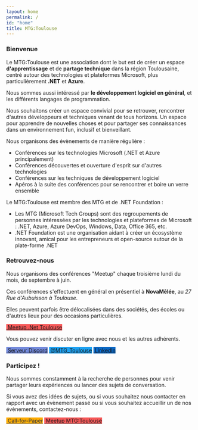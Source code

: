 ```yaml
---
layout: home
permalink: /
id: "home"
title: MTG:Toulouse
---
```


### Bienvenue

Le MTG:Toulouse est une association dont le but est de créer un espace **d'apprentissage** et de **partage technique** dans la région Toulousaine, centré autour des technologies et plateformes Microsoft, plus particulièrement **.NET** et **Azure**.

Nous sommes aussi intéressé par **le développement logiciel en général**, et les différents langages de programmation.

Nous souhaitons créer un espace convivial pour se retrouver, rencontrer d'autres développeurs et techniques venant de tous horizons.
Un espace pour apprendre de nouvelles choses et pour partager ses connaissances dans un environnement fun, inclusif et bienveillant.

Nous organisons des évènements de manière régulière :

* Conférences sur les technologies Microsoft (.NET et Azure principalement)
* Conférences découvertes et ouverture d'esprit sur d'autres technologies
* Conférences sur les techniques de développement logiciel
* Apéros à la suite des conférences pour se rencontrer et boire un verre ensemble

Le MTG:Toulouse est membre des MTG et de .NET Foundation :

* Les MTG (Microsoft Tech Groups) sont des regroupements de personnes intéressées par les technologies et plateformes de Microsoft : .NET, Azure, Azure DevOps, Windows, Data, Office 365, etc.
* .NET Foundation est une organisation aidant à créer un écosystème innovant, amical pour les entrepreneurs et open-source autour de la plate-forme .NET

### Retrouvez-nous

Nous organisons des conférences "Meetup" chaque troisième lundi du mois, de septembre à juin.

Ces conférences s'effectuent en général en présentiel à **NovaMêlée**, au *27 Rue d'Aubuisson à Toulouse*.

Elles peuvent parfois être délocalisées dans des sociétés, des écoles ou d'autres lieux pour des occasions particulières.

<div class="text-center">
    <a class="btn btn-lg btn-primary" href="https://www.meetup.com/fr-FR/Meetup-NET-Toulouse/" role="button" style="background-color: #f65858; border-color: #F65858"><i class="bi bi-calendar-event"></i>&nbsp;Meetup .Net Toulouse</a>
</div>

Vous pouvez venir discuter en ligne avec nous et les autres adhérents.

<div class="text-center">
    <a class="btn btn-lg btn-primary" href="https://discord.gg/yZRf79ag" role="button" style="background-color: #7289DA; border-color: #7289DA"><i class="bi bi-discord"></i>&nbsp;Serveur Discord</a>
    <a class="btn btn-lg btn-primary" href="https://twitter.com/MTG_Toulouse" role="button" style="background-color: #1DA1F2; border-color: #1DA1F2"><i class="bi bi-twitter"></i>&nbsp;@MTG_Toulouse</a>
    <a class="btn btn-lg btn-primary" href="https://www.linkedin.com/company/mtg-toulouse" role="button" style="background-color: #0A66C2; border-color: #0A66C2"><i class="bi bi-linkedin"></i>&nbsp;LinkedIn</a>
</div>


### Participez !

Nous sommes constamment à la recherche de personnes pour venir partager leurs expériences ou lancer des sujets de conversation.

Si vous avez des idées de sujets, ou si vous souhaitez nous contacter en rapport avec un évènement passé ou si vous souhaitez accueillir un de nos évènements, contactez-nous :

<div class="text-center">
    <a class="btn btn-lg btn-primary" href="https://conference-hall.io/public/event/pZtNg2uiVvdyucYrRoB7" role="button" style="background-color: #ffab00; border-color: #ffab00; color: #2a3244"><i class="bi bi-megaphone-fill"></i>&nbsp;Call-for-Paper</a>
    <a class="btn btn-lg btn-primary" href="https://www.meetup.com/fr-FR/MTG-Toulouse/" role="button" style="background-color: #f65858; border-color: #F65858"><i class="bi bi-calendar-event"></i>&nbsp;Meetup MTG:Toulouse</a> 
</div>
